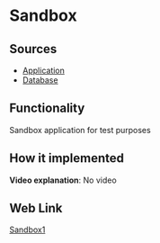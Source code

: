 # Sandbox

## Sources

- [Application](https://github.com/fraplat/FractalPlatform/tree/main/FractalPlatform.Examples/Applications/Sandbox1/Sandbox1Application.cs)
- [Database](https://github.com/fraplat/FractalPlatform/tree/main/FractalPlatform.Examples/Databases/Sandbox1)

## Functionality

Sandbox application for test purposes

## How it implemented

**Video explanation**: No video

## Web Link

[Sandbox1](https://fraplat.tech/mars/Sandbox1)

